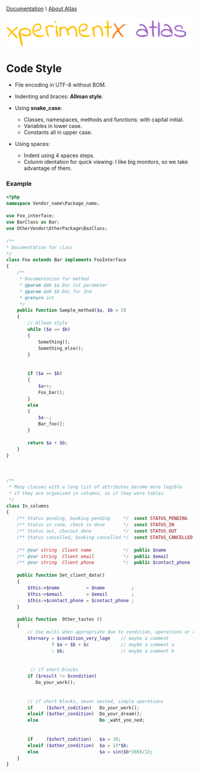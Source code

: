 [Documentation](../README.md) 
\ [About Atlas](README.md)

![xperimentx atlas](../images/atlas.png) 

# Code Style

* File encoding in UTF-8 without BOM.

* Indenting and braces: **Allman style**.

* Using **snake_case**:
  * Classes, namespaces, methods and functions: with capital initial.
  * Variables in lower case.
  * Constants all in upper case.

* Using spaces: 
  * Indent using 4 spaces steps.  
  * Colunm identation for quick viewing:  I like big monitors, so we take advantage of them.

### Example


~~~php
<?php
namespace Vendor_name\Package_name;

use Foo_interface;
use BarClass as Bar;
use OtherVendor\OtherPackage\BazClass;

/**
* Documentation for class
*/
class Foo extends Bar implements FooInterface
{
    /**
     * Documentation for method
     * @param int $a Doc 1st parameter
     * @param int $b Doc for 2nd
     * @return int
     */
    public function Sample_method($a, $b = 5)
    {
        // Allman style
        while ($a == $b)
        {
            Something();
            Something_else();
        }


        if ($a == $b) 
        {
            $a++;
            Foo_bar();
        } 
        else 
        {
            $a--;
            Bar_foo();
        }

        return $a + $b;
    }
}
 


/**
 * Many classes with a long list of attributes become more legible 
 * if they are organized in columns, as if they were tables.
 */
class In_columns
{     
    /** Status pending, booking pending     */  const STATUS_PENDING    = 10;  
    /** Status in room, check in done       */  const STATUS_IN         = 20;    
    /** Status out, checout done            */  const STATUS_OUT        = 30;
    /** Status cancelled, booking cancelled */  const STATUS_CANCELLED  = 90;

    /** @var string  Client name            */  public $name            = NULL;
    /** @var string  Client email           */  public $email           = NULL;
    /** @var string  Client phone           */  public $contact_phone   = NULL;

    public function Set_client_data()    
    {
        $this->$name          = $name          ;           
        $this->$email         = $email         ;
        $this->$contact_phone = $contact_phone ;
    }

    public function  Other_tastes ()
    {
        // Use multi when appropriate due to condition, operations or comments
        $ternary = $condition_very_lage    // maybe a comment
                 ? $a + $b + $c            // maybe a comment a
                 : $b;                     // maybe a comment b 


         // if short-blocks
        if ($result != $condition)
           Do_your_work(); 


        // if short blocks, never nested, simple operetions
        if     ($short_codition)   Do_your_work(); 
        elseif ($other_condition)  Do_your_dream();  
        else                       Do _waht_yoo_ned;                              

         
        if     ($short_codition)   $a = 10; 
        elseif ($other_condition)  $a = 13*$b;  
        else                       $a = sin($b*360)/13; 
    }
}    
~~~

